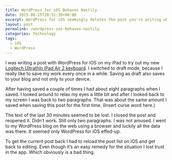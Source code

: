 ```yaml
---
title: WordPress for iOS Behaves Nastily
date: 2015-08-15T20:51:39+00:00
excerpt: WordPress for iOS seemingly deletes the post you're writing while you're writing it. But you can get it back if you're lucky.
layout: post
permalink: /wordpress-ios-behaves-nastily
categories: Technology
tags:
  - iOS
  - WordPress
---
```

I was writing a post with WordPress for iOS on my iPad to try out my new [Logitech Ultrathin iPad Air 2 keyboard](https://www.logitech.com/en-us/product/ultrathin-keyboard-ipad). I switched to draft mode, because I really like to save my work every once in a while. Saving as draft also saves to your blog and not only to your device.

After having saved a couple of times I had about eight paragraphs when I saved. I looked around to relax my eyes a little bit and after I looked back to my screen I was back to two paragraphs. That was about the same amount I saved when saving this post for the first time. (Insert curse word here.)

The text of the last 30 minutes seemed to be lost. I closed the post and reopened it. Didn’t work. Still only two paragraphs. I was not amused. I went to my WordPress blog on the web using a browser and luckily all the data was there. It seemed only WordPress for iOS effed-up.

To get the current post back I had to reload the post list on iOS and get back to editing. Even though it’s an easy remedy for the situation I lost trust in the app. Which obviously is a bad thing.